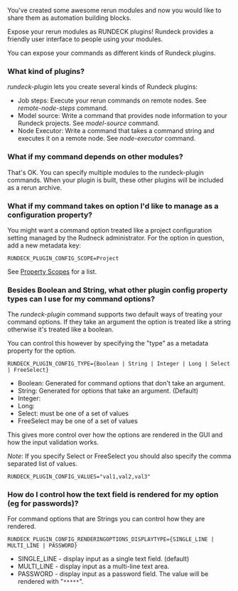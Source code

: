 
You've created some awesome rerun modules and now
you would like to share them as automation building blocks.

Expose your rerun modules as RUNDECK plugins!
Rundeck provides a friendly user interface to people using your modules.

You can expose your commands as different kinds of Rundeck plugins.

### What kind of plugins?

*rundeck-plugin* lets you create several kinds of Rundeck plugins:

* Job steps: Execute your rerun commands on remote nodes. See *remote-node-steps* command.
* Model source: Write a command that provides node information to your Rundeck projects.  See *model-source* command.
* Node Executor: Write a command that takes a command string and executes it on a remote node. See *node-executor* command.

### What if my command depends on other modules?

That's OK. You can specify multiple modules to the rundeck-plugin commands.
When your plugin is built, these other plugins will be included as a rerun
archive.

### What if my command takes on option I'd like to manage as a configuration property?

You might want a command option treated like a project configuration setting
managed by the Rudneck administrator. For the option in question, add a new metadata key: 

`RUNDECK_PLUGIN_CONFIG_SCOPE=Project`

See [Property Scopes](http://rundeck.org/docs/developer/plugin-development.html#property-scopes) for a list.

### Besides Boolean and String, what other plugin config property types can I use for my command options?

The *rundeck-plugin* command supports two default ways of treating your command options.
If they take an argument the option is treated like a string otherwise it's treated like a boolean.

You can control this however by specifying the "type" as a metadata property for the option.

    RUNDECK_PLUGIN_CONFIG_TYPE={Boolean | String | Integer | Long | Select | FreeSelect}

* Boolean: Generated for command options that don't take an argument.
* String: Generated for options that take an argument. (Default)
* Integer: 
* Long:
* Select: must be one of a set of values
* FreeSelect may be one of a set of values

This gives more control over how the options are rendered in the GUI and how the input validation works.

*Note*: If you specify Select or FreeSelect you should also specify the comma separated list of values. 

    RUNDECK_PLUGIN_CONFIG_VALUES="val1,val2,val3"

### How do I control how the text field is rendered for my option (eg for passwords)?

For command options that are Strings you can control how they are rendered. 

	RUNDECK_PLUGIN_CONFIG_RENDERINGOPTIONS_DISPLAYTYPE={SINGLE_LINE | MULTI_LINE | PASSWORD}

* SINGLE_LINE - display input as a single text field. (default)
* MULTI_LINE - display input as a multi-line text area.
* PASSWORD - display input as a password field. The value will be rendered with "`*****`".

